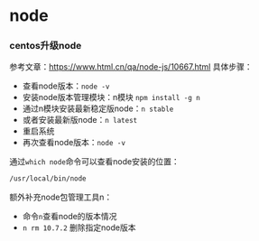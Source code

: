 # node

### centos升级node
参考文章：https://www.html.cn/qa/node-js/10667.html
具体步骤：
- 查看node版本：`node -v`
- 安装node版本管理模块：n模块 `npm install -g n`
- 通过n模块安装最新稳定版node：`n stable`
- 或者安装最新版node：`n latest`
- 重启系统
- 再次查看node版本：`node -v`

通过`which node`命令可以查看node安装的位置：
```sh
/usr/local/bin/node
```
额外补充node包管理工具n：
- 命令`n`查看node的版本情况
- `n rm 10.7.2` 删除指定node版本

